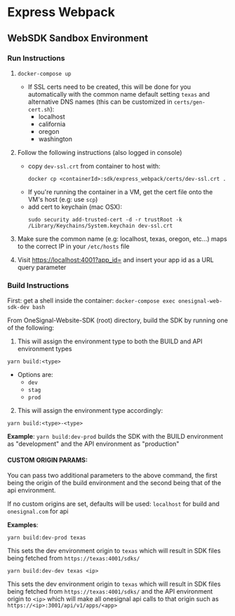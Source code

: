 # Express Webpack
## WebSDK Sandbox Environment
### Run Instructions
1. `docker-compose up`
   - If SSL certs need to be created, this will be done for you automatically with the common name default setting `texas` and alternative DNS names (this can be customized in `certs/gen-cert.sh`):
      - localhost
      - california
      - oregon
      - washington
   
2. Follow the following instructions (also logged in console)
   - copy `dev-ssl.crt` from container to host with: 
      ```
      docker cp <containerId>:sdk/express_webpack/certs/dev-ssl.crt .
      ```
   - If you're running the container in a VM, get the cert file onto the VM's host (e.g: use `scp`)
   - add cert to keychain (mac OSX): 
      ```
      sudo security add-trusted-cert -d -r trustRoot -k /Library/Keychains/System.keychain dev-ssl.crt
      ```
3. Make sure the common name (e.g: localhost, texas, oregon, etc...) maps to the correct IP in your `/etc/hosts` file
4. Visit [https://localhost:4001?app_id=](https://localhost:4001?app_id=) and insert your app id as a URL query parameter

### Build Instructions
First: get a shell inside the container: `docker-compose exec onesignal-web-sdk-dev bash`

From OneSignal-Website-SDK (root) directory, build the SDK by running one of the following:
1. This will assign the environment type to both the BUILD and API environment types
```
yarn build:<type>
```
   - Options are:
      - `dev`
      - `stag`
      - `prod`
2. This will assign the environment type accordingly:
```
yarn build:<type>-<type>
```
**Example**: `yarn build:dev-prod` builds the SDK with the BUILD environment as "development" and the API environment as "production"

#### CUSTOM ORIGIN PARAMS: 
You can pass two additional parameters to the above command, the first being the origin of the build environment and the second being that of the api environment. 

If no custom origins are set, defaults will be used: `localhost` for build and `onesignal.com` for api

**Examples**:
```
yarn build:dev-prod texas
```
This sets the dev environment origin to `texas` which will result in SDK files being fetched from `https://texas:4001/sdks/`

```
yarn build:dev-dev texas <ip>
```
This sets the dev environment origin to `texas` which will result in SDK files being fetched from `https://texas:4001/sdks/` and the API environment origin to `<ip>` which will make all onesignal api calls to that origin such as `https://<ip>:3001/api/v1/apps/<app>`

